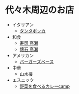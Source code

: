 # 代々木周辺のお店

- イタリアン
	- [タンタポッカ](https://tabelog.com/tokyo/A1304/A130403/13058484/)
- 和食
	- [寿司 高瀬](https://tabelog.com/tokyo/A1304/A130403/13174994/)
	- [懐石 高瀬](https://tabelog.com/tokyo/A1304/A130403/13009225/)
- アメリカン
	- [バーガーズベース](https://tabelog.com/tokyo/A1304/A130403/13041855/)
- 中華
	- [山水楼](https://tabelog.com/tokyo/A1304/A130403/13041643/)
- エスニック
	- [野菜を食べるカレーcamp](https://tabelog.com/tokyo/A1304/A130403/13036978/)

